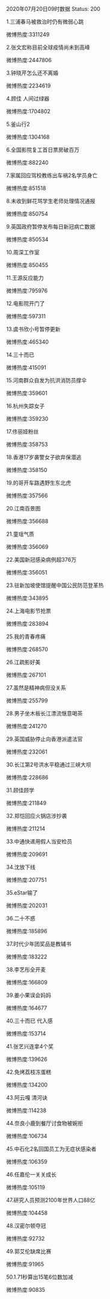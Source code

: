 2020年07月20日09时数据
Status: 200

1.三浦春马被救治时仍有微弱心跳

微博热度:3311249

2.张文宏称目前全球疫情尚未到高峰

微博热度:2447806

3.钟晓芹怎么还不离婚

微博热度:2234619

4.顾佳 人间过绿器

微博热度:1704802

5.釜山行2

微博热度:1304168

6.全国影院复工首日票房破百万

微博热度:882240

7.家属回应驾校教练出车祸2名学员身亡

微博热度:851518

8.未收到鲜花骂学生老师处理情况通报

微博热度:850754

9.英国政府暂停发布每日新冠病亡数据

微博热度:850534

10.周深工作室

微博热度:850455

11.王源反应能力

微博热度:795976

12.电影院开门了

微博热度:597311

13.虞书欣小号暂停更新

微博热度:465340

14.三十而已

微博热度:415091

15.河南群众自发为抗洪消防员撑伞

微博热度:359601

16.杭州失踪女子

微博热度:359230

17.佟丽娅粉丝

微博热度:358753

18.香港17岁袭警女子欲弃保潜逃

微博热度:358150

19.的哥开车路遇野生东北虎

微博热度:357566

20.江南百景图

微博热度:356688

21.童瑶气质

微博热度:356069

22.美国新冠感染病例超376万

微博热度:356051

23.驻新加坡使馆提醒中国公民防范登革热

微博热度:343895

24.上海电影节抢票

微博热度:283894

25.我的青春疼痛

微博热度:268570

26.江疏影好美

微博热度:267101

27.虽然是精神病但没关系

微博热度:255799

28.男子坐木板长江漂流惬意喝茶

微博热度:241270

29.英国威胁停止向香港派遣法官

微博热度:232061

30.长江第2号洪水平稳通过三峡大坝

微博热度:228686

31.顾佳顾学

微博热度:211849

32.郑恺回应火锅店涉抄袭

微博热度:211214

33.中通快递用假人当安检员

微博热度:209691

34.沈放下线

微博热度:207751

35.eStar输了

微博热度:202031

36.二十不惑

微博热度:185896

37.时代少年团奖品是教辅书

微博热度:183222

38.李艺彤全开麦

微博热度:166809

39.姜小果误会妈妈

微博热度:164677

40.三十而已 代入感

微博热度:153714

41.张艺兴连拿4个奖

微博热度:139626

42.免烤荔枝冻蛋糕

微博热度:134200

43.阿云嘎 清河诀

微博热度:114238

44.奈良小鹿到餐厅讨食物被婉拒

微博热度:106734

45.中石化2名回国员工为无症状感染者

微博热度:106359

46.任嘉伦一关关成长

微博热度:105119

47.研究人员预测2100年世界人口88亿

微博热度:104458

48.汉密尔顿夺冠

微博热度:92732

49.郭艾伦缺席比赛

微博热度:91965

50.1.71秒算出15笔6位数加减

微博热度:90835

